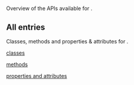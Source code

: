 [
This is a templated file. Adding content to this file may result in it being
reverted. Instead, if you want to place additional content, create an
"overview_content.md" file in `docs/` directory. The Sphinx tool will
pick up on the content and merge the content.
]: #

#

Overview of the APIs available for .

## All entries

Classes, methods and properties & attributes for
.

[classes](https://cloud.google.com/python/docs/reference/compute/latest/summary_class.html)

[methods](https://cloud.google.com/python/docs/reference/compute/latest/summary_method.html)

[properties and
attributes](https://cloud.google.com/python/docs/reference/compute/latest/summary_property.html)
